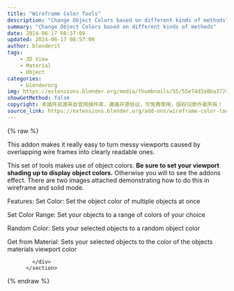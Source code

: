 ```yaml
---
title: "Wireframe Color Tools"
description: "Change Object Colors based on different kinds of methods"
summary: "Change Object Colors based on different kinds of methods"
date: 2024-06-17 08:57:09
updated: 2024-06-17 08:57:09
author: blenderit
tags: 
    - 3D View
    - Material
    - Object
categories:
    - blenderorg
img: https://extensions.blender.org/media/thumbnails/55/55e74d3a8ba3774cf3f2cb4e9bb62259b46e25ac9bb64664c189b60e74230cd4_640x360.webp
showGetMethod: false
copyright: 本插件资源来自官网插件库，遵循开源协议，可免费使用，版权归原作者所有！
source_link: https://extensions.blender.org/add-ons/wireframe-color-tools/
---
```


{% raw %}
<section id="about" class="mt-3">
            <div class="box style-rich-text">
              <p>This addon makes it really easy to turn messy viewports caused by overlapping wire frames into clearly readable ones.</p>
<p>This set of tools makes use of object colors.
<strong>Be sure to set your viewport shading up to display object colors.</strong> Otherwise you will to see the addons effect.
There are two images attached demonstrating how to do this in wireframe and solid mode.</p>
<p>Features:
Set Color: Set the object color of multiple objects at once</p>
<p>Set Color Range: Set your objects to a range of colors of your choice</p>
<p>Random Color: Sets your selected objects to a random object color</p>
<p>Get from Material: Sets your selected objects to the color of the objects materials viewport color</p>

            </div>
          </section>
<div style="display: none">blenderorg</div>
{% endraw %}